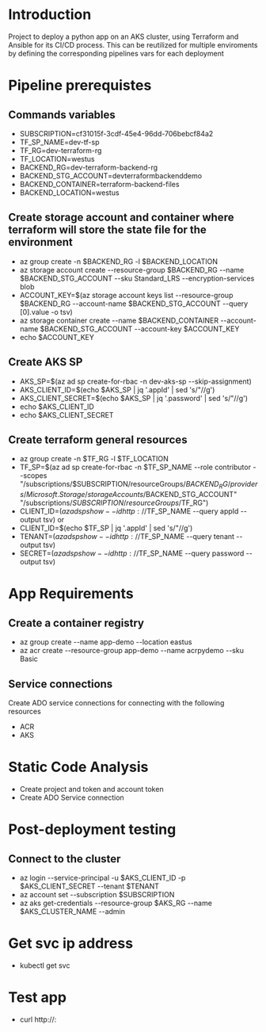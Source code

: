 # Introduction
Project to deploy a python app on an AKS cluster, using Terraform and Ansible for its CI/CD process.
This can be reutilized for multiple enviroments by defining the corresponding pipelines vars for each deployment

# Pipeline prerequistes 
## Commands variables
- SUBSCRIPTION=cf31015f-3cdf-45e4-96dd-706bebcf84a2
- TF_SP_NAME=dev-tf-sp
- TF_RG=dev-terraform-rg
- TF_LOCATION=westus
- BACKEND_RG=dev-terraform-backend-rg
- BACKEND_STG_ACCOUNT=devterraformbackenddemo
- BACKEND_CONTAINER=terraform-backend-files
- BACKEND_LOCATION=westus

## Create storage account and container where terraform will store the state file for the environment
- az group create -n $BACKEND_RG -l $BACKEND_LOCATION
- az storage account create --resource-group $BACKEND_RG --name $BACKEND_STG_ACCOUNT --sku Standard_LRS --encryption-services blob
- ACCOUNT_KEY=$(az storage account keys list --resource-group $BACKEND_RG --account-name $BACKEND_STG_ACCOUNT --query [0].value -o tsv)
- az storage container create --name $BACKEND_CONTAINER --account-name $BACKEND_STG_ACCOUNT --account-key $ACCOUNT_KEY
- echo $ACCOUNT_KEY

## Create AKS SP
- AKS_SP=$(az ad sp create-for-rbac -n dev-aks-sp --skip-assignment)
- AKS_CLIENT_ID=$(echo $AKS_SP | jq '.appId' | sed 's/"//g')
- AKS_CLIENT_SECRET=$(echo $AKS_SP | jq '.password' | sed 's/"//g')
- echo $AKS_CLIENT_ID
- echo $AKS_CLIENT_SECRET

## Create terraform general resources
- az group create -n $TF_RG -l $TF_LOCATION
- TF_SP=$(az ad sp create-for-rbac -n $TF_SP_NAME --role contributor --scopes "/subscriptions/$SUBSCRIPTION/resourceGroups/$BACKEND_RG/providers/Microsoft.Storage/storageAccounts/$BACKEND_STG_ACCOUNT" "/subscriptions/$SUBSCRIPTION/resourceGroups/$TF_RG")
- CLIENT_ID=$(az ad sp show --id http://$TF_SP_NAME --query appId --output tsv)
or
- CLIENT_ID=$(echo $TF_SP | jq '.appId' | sed 's/"//g')
- TENANT=$(az ad sp show --id http://$TF_SP_NAME --query tenant --output tsv)
- SECRET=$(az ad sp show --id http://$TF_SP_NAME --query password --output tsv)

# App Requirements
## Create a container registry
- az group create --name app-demo --location eastus
- az acr create --resource-group app-demo --name acrpydemo --sku Basic

## Service connections
Create ADO service connections for connecting with the following resources
- ACR
- AKS

# Static Code Analysis
- Create project and token and account token
- Create ADO Service connection 

# Post-deployment testing
## Connect to the cluster
- az login --service-principal -u $AKS_CLIENT_ID -p $AKS_CLIENT_SECRET --tenant $TENANT
- az account set --subscription $SUBSCRIPTION
- az aks get-credentials --resource-group $AKS_RG --name $AKS_CLUSTER_NAME --admin
# Get svc ip address 
- kubectl get svc
# Test app
- curl http://<service-external-ip-address>:<service-port>
